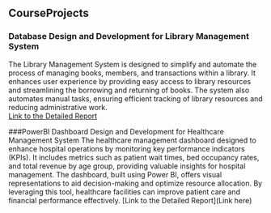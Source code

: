 ## CourseProjects
### Database Design and Development for Library Management System
The Library Management System is designed to simplify and automate the process of managing books, members, and transactions within a library. It enhances user experience by providing easy access to library resources and streamlining the borrowing and returning of books. The system also automates manual tasks, ensuring efficient tracking of library resources and reducing administrative work. <br>
[Link to the Detailed Report](https://github.com/vatsal7902/CourseProjects/blob/main/Article%20on%20GitHub%20-%20Library%20Management%20System.pdf)

###PowerBI Dashboard Design and Development for Healthcare Management System
The healthcare management dashboard designed to enhance hospital operations by monitoring key performance indicators (KPIs). It includes metrics such as patient wait times, bed occupancy rates, and total revenue by age group, providing valuable insights for hospital management. The dashboard, built using Power BI, offers visual representations to aid decision-making and optimize resource allocation. By leveraging this tool, healthcare facilities can improve patient care and financial performance effectively.
[Link to the Detailed Report](Link here)
